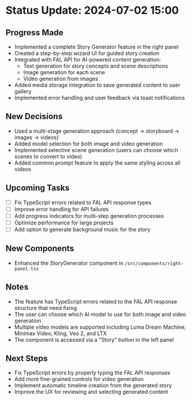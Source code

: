 # Status Update: 2024-07-02 15:00

## Progress Made

- Implemented a complete Story Generator feature in the right panel
- Created a step-by-step wizard UI for guided story creation
- Integrated with FAL API for AI-powered content generation:
  - Text generation for story concepts and scene descriptions
  - Image generation for each scene
  - Video generation from images
- Added media storage integration to save generated content to user gallery
- Implemented error handling and user feedback via toast notifications

## New Decisions

- Used a multi-stage generation approach (concept → storyboard → images → videos)
- Added model selection for both image and video generation
- Implemented selective scene generation (users can choose which scenes to convert to video)
- Added common prompt feature to apply the same styling across all videos

## Upcoming Tasks

- [ ] Fix TypeScript errors related to FAL API response types
- [ ] Improve error handling for API failures
- [ ] Add progress indicators for multi-step generation processes
- [ ] Optimize performance for large projects
- [ ] Add option to generate background music for the story

## New Components

- Enhanced the StoryGenerator component in `/src/components/right-panel.tsx`

## Notes

- The feature has TypeScript errors related to the FAL API response structure that need fixing
- The user can choose which AI model to use for both image and video generation
- Multiple video models are supported including Luma Dream Machine, Minimax Video, Kling, Veo 2, and LTX
- The component is accessed via a "Story" button in the left panel

## Next Steps

- Fix TypeScript errors by properly typing the FAL API responses
- Add more fine-grained controls for video generation
- Implement automatic timeline creation from the generated story
- Improve the UX for reviewing and selecting generated content 